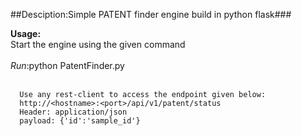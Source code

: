 ##Desciption:Simple PATENT finder engine build in python flask###

 **Usage:**<br>
      Start the engine using the given command<br><br>
      *Run*:python PatentFinder.py <br><br>
        
      Use any rest-client to access the endpoint given below:
      http://<hostname>:<port>/api/v1/patent/status
      Header: application/json
      payload: {'id':'sample_id'}
      
      
    
